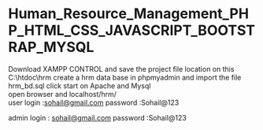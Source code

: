 # Human_Resource_Management_PHP_HTML_CSS_JAVASCRIPT_BOOTSTRAP_MYSQL

Download XAMPP CONTROL and
save the project file location on this C:\htdoc\hrm
create a hrm data base in phpmyadmin and import the file hrm_bd.sql
click start on  Apache and Mysql     
open browser and localhost/hrm/                    
user login :sohail@gmail.com
password :Sohail@123

admin login : sohail@gmail.com
password :Sohail@123
